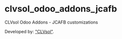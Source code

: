 clvsol_odoo_addons_jcafb
========================

CLVsol Odoo Addons - JCAFB customizations

Developed by: ["CLVsol"](http://clvsol.com). 
